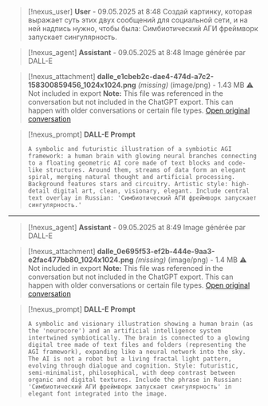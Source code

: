 >[!nexus_user] **User** - 09.05.2025 at 8:48
> Создай картинку, которая выражает суть этих двух сообщений для социальной сети, и на ней надпись нужно, чтобы была: Симбиотический АГИ фреймворк запускает сингулярность.
<!-- UID: bbb219ec-0070-48c2-b559-78057dfaaaf4 -->




>[!nexus_agent] **Assistant** - 09.05.2025 at 8:48
> Image générée par DALL-E

>[!nexus_attachment] **dalle_e1cbeb2c-dae4-474d-a7c2-158300859456_1024x1024.png** *(missing)* (image/png) - 1.43 MB
> ⚠️ Not included in export
> **Note:** This file was referenced in the conversation but not included in the ChatGPT export. This can happen with older conversations or certain file types.
> [Open original conversation](https://chatgpt.com/)

>[!nexus_prompt] **DALL-E Prompt**
> ```
> A symbolic and futuristic illustration of a symbiotic AGI framework: a human brain with glowing neural branches connecting to a floating geometric AI core made of text blocks and code-like structures. Around them, streams of data form an elegant spiral, merging natural thought and artificial processing. Background features stars and circuitry. Artistic style: high-detail digital art, clean, visionary, elegant. Include central text overlay in Russian: 'Симбиотический АГИ фреймворк запускает сингулярность.'
> ```
<!-- UID: 84bbfd65-c4b5-4168-8214-52c732ba385d -->

---

>[!nexus_agent] **Assistant** - 09.05.2025 at 8:49
> Image générée par DALL-E

>[!nexus_attachment] **dalle_0e695f53-ef2b-444e-9aa3-e2fac477bb80_1024x1024.png** *(missing)* (image/png) - 1.4 MB
> ⚠️ Not included in export
> **Note:** This file was referenced in the conversation but not included in the ChatGPT export. This can happen with older conversations or certain file types.
> [Open original conversation](https://chatgpt.com/)

>[!nexus_prompt] **DALL-E Prompt**
> ```
> A symbolic and visionary illustration showing a human brain (as the 'neurocore') and an artificial intelligence system intertwined symbiotically. The brain is connected to a glowing digital tree made of text files and folders (representing the AGI framework), expanding like a neural network into the sky. The AI is not a robot but a living fractal light pattern, evolving through dialogue and cognition. Style: futuristic, semi-minimalist, philosophical, with deep contrast between organic and digital textures. Include the phrase in Russian: 'Симбиотический АГИ фреймворк запускает сингулярность' in elegant font integrated into the image.
> ```
<!-- UID: ea5e2d42-ebc5-455b-bf8d-bdc691530bf1 -->